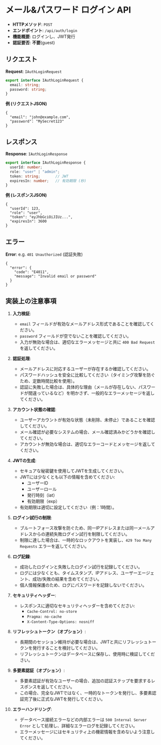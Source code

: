 # メール&パスワード ログイン API

- **HTTPメソッド**: `POST`
- **エンドポイント**: `/api/auth/login`
- **機能概要**: ログインし、JWT発行
- **認証要否**: **不要**(guest)

## リクエスト

**Request**: `IAuthLoginRequest`
```ts
export interface IAuthLoginRequest {
  email: string;
  password: string;
}
```

**例 (リクエストJSON)**
```jsonc
{
  "email": "john@example.com",
  "password": "MySecret123"
}
```

## レスポンス

**Response**: `IAuthLoginResponse`
```ts
export interface IAuthLoginResponse {
  userId: number;
  role: "user" | "admin";
  token: string;       // JWT
  expiresIn: number;   // 有効期限 (秒)
}
```

**例 (レスポンスJSON)**
```jsonc
{
  "userId": 123,
  "role": "user",
  "token": "eyJhbGciOiJIUz...",
  "expiresIn": 3600
}
```

## エラー

**Error**: e.g. `401 Unauthorized` (認証失敗)
```jsonc
{
  "error": {
    "code": "E4011",
    "message": "Invalid email or password"
  }
}
```

## 実装上の注意事項

1. **入力検証**:
   - `email` フィールドが有効なメールアドレス形式であることを確認してください。
   - `password` フィールドが空でないことを確認してください。
   - 入力が無効な場合は、適切なエラーメッセージと共に `400 Bad Request` を返してください。

2. **認証処理**:
   - メールアドレスに対応するユーザーが存在するか確認してください。
   - パスワードハッシュを安全に比較してください（タイミング攻撃を防ぐため、定数時間比較を使用）。
   - 認証に失敗した場合は、具体的な理由（メールが存在しない、パスワードが間違っているなど）を明かさず、一般的なエラーメッセージを返してください。

3. **アカウント状態の確認**:
   - ユーザーアカウントが有効な状態（未削除、未停止）であることを確認してください。
   - メール確認が必要なシステムの場合、メール確認済みかどうかを確認してください。
   - アカウントが無効な場合は、適切なエラーコードとメッセージを返してください。

4. **JWTの生成**:
   - セキュアな秘密鍵を使用してJWTを生成してください。
   - JWTには少なくとも以下の情報を含めてください:
     - ユーザーID
     - ユーザーロール
     - 発行時刻（iat）
     - 有効期限（exp）
   - 有効期限は適切に設定してください（例：1時間）。

5. **ログイン試行の制限**:
   - ブルートフォース攻撃を防ぐため、同一IPアドレスまたは同一メールアドレスからの連続失敗ログイン試行を制限してください。
   - 制限に達した場合は、一時的なロックアウトを実装し、`429 Too Many Requests` エラーを返してください。

6. **ログ記録**:
   - 成功したログインと失敗したログイン試行を記録してください。
   - ログには少なくとも、タイムスタンプ、IPアドレス、ユーザーエージェント、成功/失敗の結果を含めてください。
   - 個人情報保護のため、ログにパスワードを記録しないでください。

7. **セキュリティヘッダー**:
   - レスポンスに適切なセキュリティヘッダーを含めてください:
     - `Cache-Control: no-store`
     - `Pragma: no-cache`
     - `X-Content-Type-Options: nosniff`

8. **リフレッシュトークン（オプション）**:
   - 長期間のセッション維持が必要な場合は、JWTと共にリフレッシュトークンを発行することを検討してください。
   - リフレッシュトークンはデータベースに保存し、使用時に検証してください。

9. **多要素認証（オプション）**:
   - 多要素認証が有効なユーザーの場合、追加の認証ステップを要求するレスポンスを返してください。
   - この場合、完全なJWTではなく、一時的なトークンを発行し、多要素認証完了後に正式なJWTを発行してください。

10. **エラーハンドリング**:
    - データベース接続エラーなどの内部エラーは `500 Internal Server Error` として処理し、詳細なエラーログを記録してください。
    - エラーメッセージにはセキュリティ上の機密情報を含めないよう注意してください。